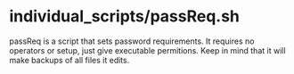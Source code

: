 # individual_scripts/passReq.sh
passReq is a script that sets password requirements. It requires no operators or setup, just give executable permitions. Keep in mind that it will make backups of all files it edits.
